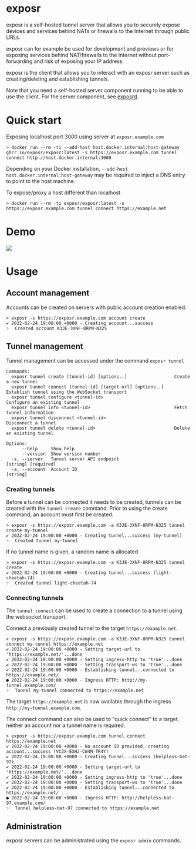 # exposr

exposr is a self-hosted tunnel server that allows you to securely expose devices and services
behind NATs or firewalls to the Internet through public URLs.

exposr can for example be used for development and previews or for exposing services behind NAT/firewalls
to the Internet without port-forwarding and risk of exposing your IP address.

exposr is the client that allows you to interact with an exposr server such as creating/deleting and establishing tunnels.

Note that you need a self-hosted server component running to be able to use the client.
For the server component, see [exposrd](https://github.com/exposr/exposrd).

# Quick start

Exposing localhost port 3000 using server at `exposr.example.com`

    > docker run --rm -ti --add-host host.docker.internal:host-gateway ghcr.io/exposr/exposr:latest -s https://exposr.example.com tunnel connect http://host.docker.internal:3000

Depending on your Docker installation, `--add-host host.docker.internal:host-gateway` may be required to inject a DNS entry
to point to the host machine.

To expose/proxy a host different than localhost

    > docker run --rm -ti exposr/exposr:latest -s https://exposr.example.com tunnel connect https://example.net

# Demo

![](https://exposr.github.io/docs/img/demo/exposr-demo-20220301.svg)

# Usage

## Account management
Accounts can be created on servers with public account creation enabled.

    > exposr -s https://exposr.example.com account create
    ✔ 2022-02-24 19:00:00 +0000 - Creating account...success
    ✨  Created account K3JE-3XNF-8RPM-N325

## Tunnel management
Tunnel management can be accessed under the command `exposr tunnel`

    Commands:
      exposr tunnel create [tunnel-id] [options..]                  Create a new tunnel
      exposr tunnel connect [tunnel-id] [target-url] [options..]    Establish tunnel using the WebSocket transport
      exposr tunnel configure <tunnel-id>                           Configure an existing tunnel
      exposr tunnel info <tunnel-id>                                Fetch tunnel information
      exposr tunnel disconnect <tunnel-id>                          Disconnect a tunnel
      exposr tunnel delete <tunnel-id>                              Delete an existing tunnel

    Options:
          --help     Show help
          --version  Show version number
      -s, --server   Tunnel server API endpoint                     [string] [required]
      -a, --account  Account ID                                     [string]

### Creating tunnels

Before a tunnel can be connected it needs to be created, tunnels can be created with the
`tunnel create` command. Prior to using the create command, an account must first be created.

    > exposr -s https://exposr.example.com -a K3JE-3XNF-8RPM-N325 tunnel create my-tunnel
    ✔ 2022-02-24 19:00:00 +0000 - Creating tunnel...success (my-tunnel)
    ✨  Created tunnel my-tunnel

If no tunnel name is given, a random name is allocated

    > exposr -s https://exposr.example.com -a K3JE-3XNF-8RPM-N325 tunnel create
    ✔ 2022-02-24 19:00:00 +0000 - Creating tunnel...success (light-cheetah-74)
    ✨  Created tunnel light-cheetah-74

### Connecting tunnels

The `tunnel connect` can be used to create a connection to a tunnel using the websocket transport.

Connect a previously created tunnel to the target `https://example.net`.

    > exposr -s https://exposr.example.com -a K3JE-3XNF-8RPM-N325 tunnel connect my-tunnel https://example.net
    ✔ 2022-02-24 19:00:00 +0000 - Setting target-url to 'https://example.net/'...done
    ✔ 2022-02-24 19:00:00 +0000 - Setting ingress-http to 'true'...done
    ✔ 2022-02-24 19:00:00 +0000 - Setting transport-ws to 'true'...done
    ✔ 2022-02-24 19:00:00 +0000 - Establishing tunnel...connected to https://example.net/
    ● 2022-02-24 19:00:00 +0000 - Ingress HTTP: http://my-tunnel.example.com/
    ✨  Tunnel my-tunnel connected to https://example.net

The target `https://example.net` is now available through the ingress `http://my-tunnel.example.com`.

The connect command can also be used to "quick connect" to a target, neither an account nor a tunnel name is required.

    > exposr -s https://exposr.example.com tunnel connect https://example.net
    ✔ 2022-02-24 19:00:00 +0000 - No account ID provided, creating account...success (VC3X-EXHJ-CW4M-TR4Y)
    ✔ 2022-02-24 19:00:00 +0000 - Creating tunnel...success (helpless-bat-97)
    ✔ 2022-02-24 19:00:00 +0000 - Setting target-url to 'https://example.net/'...done
    ✔ 2022-02-24 19:00:00 +0000 - Setting ingress-http to 'true'...done
    ✔ 2022-02-24 19:00:00 +0000 - Setting transport-ws to 'true'...done
    ✔ 2022-02-24 19:00:00 +0000 - Establishing tunnel...connected to https://example.net/
    ● 2022-02-24 19:00:00 +0000 - Ingress HTTP: http://helpless-bat-97.example.com/
    ✨  Tunnel helpless-bat-97 connected to https://example.net

## Administration 
exposr servers can be administrated using the `exposr admin` commands.